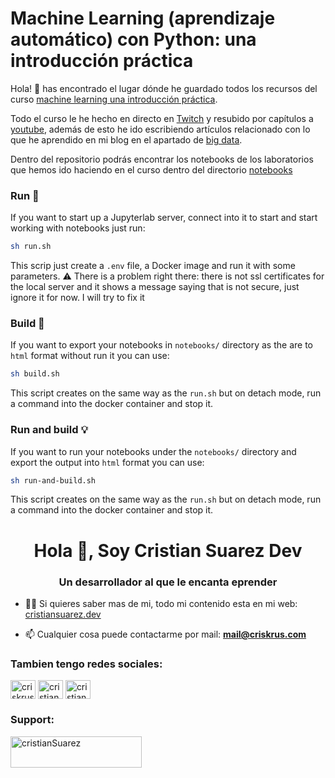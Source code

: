 # Machine Learning (aprendizaje automático) con Python: una introducción práctica

Hola! 👋 has encontrado el lugar dónde he guardado todos los recursos del curso
[machine learning una introducción práctica][course-link].

Todo el curso le he hecho en directo en [Twitch][twitch] y resubido por capítulos a [youtube][youtube],
además de esto he ido escribiendo artículos relacionado con lo que he aprendido en mi blog en el apartado de
[big data][web-big-data-tag].

Dentro del repositorio podrás encontrar los notebooks de los laboratorios que hemos ido
haciendo en el curso dentro del directorio [notebooks](notebooks)

[course-link]:https://learning.edx.org/course/course-v1:IBM+ML0101SP+3T2020/home
[twitch]:https://www.twitch.tv/cristian_suarez_dev
[youtube]:https://www.youtube.com/channel/UCqUyayArNENzh6kG0QldTXw/featured
[web-big-data-tag]:https://www.cristiansuarez.dev/tags/big-data

### Run :running:

If you want to start up a Jupyterlab server, connect into it to start and start
working with notebooks just run:

```bash
sh run.sh
```

This scrip just create a `.env` file, a Docker image and run it with some parameters.
:warning: There is a problem right there: there is not ssl certificates for the local
server and it shows a message saying that is not secure, just ignore it for now. I will
try to fix it

### Build :construction_worker:

If you want to export your notebooks in `notebooks/` directory as the are to `html`
format without run it you can use:

```bash
sh build.sh
```

This script creates on the same way as the `run.sh` but on detach mode, run a command
into the docker container and stop it.

### Run and build :bulb:

If you want to run your notebooks under the `notebooks/` directory and export the
output into `html` format you can use:

```bash
sh run-and-build.sh
```

This script creates on the same way as the `run.sh` but on detach mode, run a command
into the docker container and stop it.

<!-- SOCIAL -->

<h1 align="center">Hola 👋, Soy Cristian Suarez Dev</h1>
<h3 align="center">Un desarrollador al que le encanta eprender</h3>

- 👨‍💻 Si quieres saber mas de mi, todo mi contenido esta en mi web: [cristiansuarez.dev](cristiansuarez.dev)

- 📫 Cualquier cosa puede contactarme por mail: **mail@criskrus.com**

<h3 align="left">Tambien tengo redes sociales:</h3>
<p align="left">
<a href="https://twitter.com/criskrus995" target="blank"><img align="center" src="https://raw.githubusercontent.com/rahuldkjain/github-profile-readme-generator/master/src/images/icons/Social/twitter.svg" alt="criskrus995" height="30" width="40" /></a>
<a href="https://instagram.com/cristian_suarez_dev" target="blank"><img align="center" src="https://raw.githubusercontent.com/rahuldkjain/github-profile-readme-generator/master/src/images/icons/Social/instagram.svg" alt="cristian_suarez_dev" height="30" width="40" /></a>
<a href="https://www.youtube.com/channel/UCqUyayArNENzh6kG0QldTXw" target="blank"><img align="center" src="https://raw.githubusercontent.com/rahuldkjain/github-profile-readme-generator/master/src/images/icons/Social/youtube.svg" alt="cristian suarez sin cortes" height="30" width="40" /></a>
</p>

<h3 align="left">Support:</h3>
<p><a href="https://www.buymeacoffee.com/cristianSuarez"> <img align="left" src="https://cdn.buymeacoffee.com/buttons/v2/default-yellow.png" height="50" width="210" alt="cristianSuarez" /></a></p><br><br>
